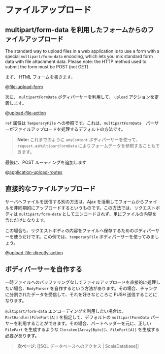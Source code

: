 <!--
# Handling file upload
-->
# ファイルアップロード

<!--
## Uploading files in a form using multipart/form-data
-->
## multipart/form-data を利用したフォームからのファイルアップロード

The standard way to upload files in a web application is to use a form with a special `multipart/form-data` encoding, which lets you mix standard form data with file attachment data. Please note: the HTTP method used to submit the form must be POST (not GET). 

<!--
Start by writing an HTML form:
-->
まず、 HTML フォームを書きます。

@[file-upload-form](code/scalaguide/templates/views/uploadForm.scala.html)


<!--
Now define the `upload` action using a `multipartFormData` body parser:
-->
次に、 `multipartFormData` ボディパーサーを利用して、 `upload` アクションを定義します。

@[upload-file-action](code/ScalaFileUpload.scala)


<!--
The `ref` attribute give you a reference to a `TemporaryFile`. This is the default way the `mutipartFormData` parser handles file upload.
-->
`ref` 属性は `TemporaryFile` への参照です。これは、`multipartFormData`　パーサーがファイルアップロードを処理するデフォルトの方法です。

<!--
> **Note:** As always, you can also use the `anyContent` body parser and retrieve it as `request.asMultipartFormData`.
-->
> **Note:** これまでのように `anyContent` ボディパーサーを使って、`request.asMultipartFormData` によりフォームデータを参照することもできます。

<!--
At last, add a POST router
-->
最後に、POST ルーティングを追加します

@[application-upload-routes](code/scalaguide.upload.fileupload.routes)


<!--
## Direct file upload
-->
## 直接的なファイルアップロード

<!--
Another way to send files to the server is to use Ajax to upload the file asynchronously in a form. In this case the request body will not have been encoded as `multipart/form-data`, but will just contain the plain file content.
-->
サーバへファイルを送信する別の方法は、Ajax を活用してフォームからファイルを非同期的にアップロードするというものです。この方法では、リクエストボディは `multipart/form-data` としてエンコードされず、単にファイルの内容を含むだけになります。

<!--
In this case we can just use a body parser to store the request body content in a file. For this example, let’s use the `temporaryFile` body parser:
-->
この場合も、リクエストボディの内容をファイルへ保存するためのボディパーサーを使うだけです。この例では、`temporaryFile` ボディパーサーを使ってみましょう。

@[upload-file-directly-action](code/ScalaFileUpload.scala)

<!--
## Writing your own body parser
-->
## ボディパーサーを自作する

<!--
If you want to handle the file upload directly without buffering it in a temporary file, you can just write your own `BodyParser`. In this case, you will receive chunks of data that you are free to push anywhere you want.
-->
一時ファイルへのバッファリングなしでファイルアップロードを直接的に処理したい場合、`BodyParser` を自作するという方法があります。その場合、チャンクに分割されたデータを受信して、それを好きなところに PUSH 送信することになります。

<!--
If you want to use `multipart/form-data` encoding, you can still use the default `mutipartFormData` parser by providing your own `PartHandler[FilePart[A]]`. You receive the part headers, and you have to provide an `Iteratee[Array[Byte], FilePart[A]]` that will produce the right `FilePart`.
-->
`multipart/form-data` エンコーディングを利用したい場合は、`PartHandler[FilePart[A]]` を指定して、デフォルトの `multipartFormData` パーサーを利用することができます。その場合、パートヘッダーを元に、正しい `FilePart` を生成するような `Iteratee[Array[Byte]]`、`FilePart[A]]` を生成する必要があります。

<!--
> **Next:** [[Accessing an SQL database | ScalaDatabase]]
-->
> **次ページ:** [[SQL データベースへのアクセス | ScalaDatabase]]
